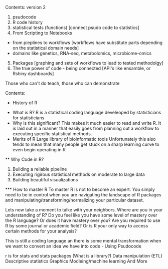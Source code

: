 
Contents: version 2
1. psudocode
2. R code history
3. statistical tests (functions) [connect psudo code to statistics]
4. From Scripting to Notebooks
 - from pieplines to workflows [workflows have substitute parts depending on the statistical domain needs]
 - domains like genetics, RNA-seq, metabolomics, microbiome-omics
5. Packages [graphing and sets of workflows to lead to tested methodolgy]
6. The true power of code - being connected [API's like ensamble, or Rshiny dashboards]




Those who can't do teach, those who can demonstrate


Contents:

* History of R
- What is R? R is a statistical coding language develeoped by statisticians for statisticians
- Why is this significant? This makes it much easier to read and write R.
It is laid out in a manner that easily goes from planning out a workflow to executing specific statistical methods.
- Merits of R
Large library of bioinformatic tools
Unfortunately this also tends to mean that many people get stuck on a sharp learning curve to even begin operating in R


** Why Code in R?
1. Building a reliable pipeline
2. Executing rigirous statistical methods on moderate to large data
3. Building beautiful visualizations

*** How to master R
To master R is not to become an expert. 
You simply need to be in control when you are navigating the landscape of R packages and manipulating/transforming/normalizing your particular dataset.

Lets now take a moment to talke with your neighbors. Where are you in your understanding of R? Do you feel like you have some level of mastery over the R language?
Or does it have mastery over you? Are you required to use R by some journal or academic field? Or is R your only way to access certain methods for your analysis?

This is still a coding language an there is some mental transformation when we want to convert an idea we have into code - Using Psudocode



r is for stats and stats packages (What is a library?)
Data manipulation (ETL)
Descriptive statistics
Graphics
Modleing/machine learning
And More

